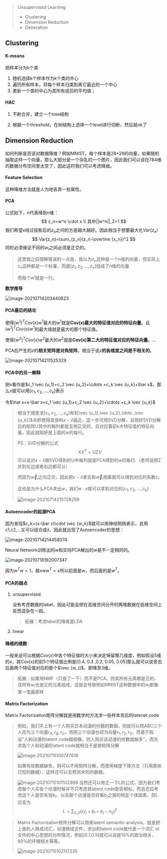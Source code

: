 > Unsupervised Learning
>
> - Clustering
> - Dimension Reduction
> - Generation

## Clustering

#### K-means

把样本分为k个类

1. 随机选择k个样本作为k个类的中心
2. 遍历所有样本，将每个样本归类到离它最近的一个中心
3. 更新一个类的中心为其所有成员的平均值；



#### HAC

1. 不断合并，建立一个tree结构

2. 根据一个threshold，在树结构上选择一个level进行切断，然后就ok了



## Dimension Reduction

如何判断是否该对数据降维？例如MNIST，每个样本是28*28的向量，如果随机抽取这样一个向量，那么大部分是一个杂乱的一个图片，因此我们可以说在784维的数据分布空间里太空了，因此这时我们可以考虑降维。

#### Feature Selection

这种降维方法就是人为地丢弃一些属性。



#### PCA

公式如下，n代表降到n维：
$$
z_n=w^n \cdot x \\
其中||w^n||_2=1
$$
我们希望$x$经过投影后的$z_n$之间的方差越大越好。因此相当于想要最大化$Var(z_n)$
$$
Var(z_n)=\sum_{z_n}(z_n-\overline {x_n})^2
$$
同时必须保证不同的$w_i$之间必须是正交的。

> 这里我之前理解错误的一点是，我以为$z_n$这种是一个n维的向量，但实际上$z_n$这种都是一个标量，而是[$z_1,z_2,\dots , z_n$]组成了n维的向量
>
> 而每个$w^i$就是一行。

**数学推导**

![image-20210714203440623](./images/image28.png)

#### PCA最后的结论

使得$(w^1)^TCov(x)w^1$最大的$w^1$就是**Cov(x)最大的特征值对应的特征向量**。且$(w^1)^TCov(x)w^1$的最大值就是最大的那个特征值。

使得$(w^2)^TCov(x)w^2$最大的$w^2$就是**Cov(x)第二大的特征值对应的特征向量**。...



PCA后产生的$z$的**相关矩阵是对角矩阵**，相当于说$z$**的各维度之间是不相关的**。

![image-20210714211525329](./images/image29.png)

#### PCA中的另一解释

把$x$看作是$c_1 \vec {u_1}+c_2 \vec {u_2}+\cdots +c_k \vec {u_k}+\bar x$，那么$x$就可以用$[c_1,c_2,\dots,c_k]$表示

令$\hat x=x-\bar x=c_1 \vec {u_1}+c_2 \vec {u_2}+\cdots +c_k \vec {u_k}$

> 相当于就是求$[c_1,c_2,\dots,c_k]$和$[\vec {u_1},\vec {u_2},\dots ,\vec {u_k}]$点积使得其值和$x-\bar x$逼近，这一步可用SVD分解，且刚好SVD分解后的矩阵U其中的每列都是互相正交的，且对应着前k大特征值的特征向量，因此就刚好是上面的$w$的每行。
>
> PS：SVD分解的公式
> $$
> XX^T=U\Sigma V
> $$
> 可以说对$x-\bar x$做SVD得到的U中每列就是PCA得到的$w$的每行.（老师说把$\Sigma$并到左边或者右边都可以）
>
> 而因为$\vec w_i$之间正交，因此把$x-\bar x$拿去和$\vec w_i$相乘就可以得到对应的系数$c_i$.
>
> 这也是为什么PCA求出$w$，我们$w \cdot x$就可以拿到对应的$[c_1,c_2,\dots,c_k]$
>
> ![image-20210714215728259](./images/image31.png)



#### Autoencoder的起源PCA

因为发现$c_k=(x-\bar x)\cdot \vec {w_k}$就可以用神经网络表示，且用c1,c2,...又可以组合成$\hat x$，因此就出现了Autoencoder的思想：

![image-20210714214458074](./images/image30.png)

Neural Network训练出的$w$和实际PCA解出的$w$是不一定相同的。

![image-20210718192007347](./images/image40.png)

因为$w^T w=1$，故$xww^T=x$所以前面是$w$，而后面的是$w^T$。



#### PCA的弱点

1. unsupervised

   没有考虑数据的label，因此可能会把在高维空间分开的两堆数据在低维空间上反而混杂在一起。

   > 拓展：考虑label的降维是LDA

2. linear



#### 降维的维数

一般来说可以根据$Cov(x)$中各个特征值的大小来决定保留哪几维度，例如假设5维的$x$，其Cov(x)的前5个特征值比例是[0.4, 0.3 ,0.2, 0.05, 0.05]那么就可以说舍去后面两个特征值对应的那个$\vec {w_i}$，即降至3维。

> 拓展：如果用NMF（只提了一下）而不是PCA，则其所有元素都是正的，且所有$w_i$也是正的元素组成，这就会导致例如MNIST这种数据中的$w_i$都像某一笔画那样



#### Matrix Factorization

Matrix Factorization矩阵分解就是用数学的方法求一些样本背后的latenet code

> 例如，我们手上有一个人购买日本动漫的份数的数据，则就可以把ABC三个人视为三个向量$r_A,r_B,r_C$，而把三个动漫也视为向量$r_1,r_2,r_3$，而基于假设"人和动漫的latent code越相像，则人购买该动漫的份数就越多"，而去求各个人和动漫的latent code就相当于是做矩阵分解
>
> ![image-20210715100747618](./images/image32.png)
>
> 如果有些数据缺失，则可以不用矩阵分解，而使用梯度下降方法（只用那些已知的数据），这样还可以去预测未知的数据。
>
> ![image-20210715101102899](./images/image33.png)
> 当然还可以修正一下L的公式，因为我们考虑每个人买各个动漫时候并不只考虑其latent code是否相似，而且还应考虑这个人是否有钱$b_i$、以及那个动漫是否好看$b_j$之类的特定个体因素，则L应变为
> $$
> L=\sum_{(i,j)}(r_i\dot r_j+b_i+b_j-n_{ij})^2
> $$

> Matrix Factorization矩阵分解可以用来latent semantic analysis，就是把上面的人换成词汇，动漫换成文件，求出的latent code就代表一个词汇 or 文件的中心思想的分布情况，例如[0.1,0.9]就可以说是10%的政治相关、90%的环境相关等等。
>
> ![image-20210715102117235](./images/image34.png)
